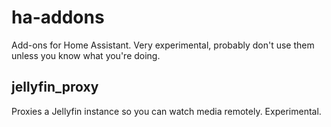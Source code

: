 # ha-addons

Add-ons for Home Assistant. Very experimental, probably don't use them unless you know what you're doing.

## jellyfin_proxy

Proxies a Jellyfin instance so you can watch media remotely. Experimental.
